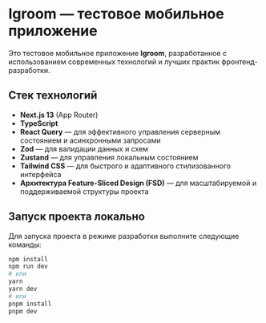 # Igroom — тестовое мобильное приложение

Это тестовое мобильное приложение **Igroom**, разработанное с использованием современных технологий и лучших практик фронтенд-разработки.

## Стек технологий

- **Next.js 13** (App Router)
- **TypeScript**
- **React Query** — для эффективного управления серверным состоянием и асинхронными запросами
- **Zod** — для валидации данных и схем
- **Zustand** — для управления локальным состоянием
- **Tailwind CSS** — для быстрого и адаптивного стилизованного интерфейса
- **Архитектура Feature-Sliced Design (FSD)** — для масштабируемой и поддерживаемой структуры проекта

## Запуск проекта локально

Для запуска проекта в режиме разработки выполните следующие команды:

```bash
npm install
npm run dev
# или
yarn
yarn dev
# или
pnpm install
pnpm dev




